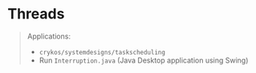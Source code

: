# Threads

> Applications:
> - `crykos/systemdesigns/taskscheduling`
> - Run `Interruption.java` (Java Desktop application using Swing)